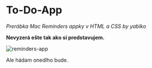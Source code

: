 # To-Do-App 

*Prerábka Mac Reminders appky v HTML a CSS by yablko*  

**Nevyzerá ešte tak ako si predstavujem.**  

![reminders-app](https://user-images.githubusercontent.com/98667082/156942379-7c9a7951-df8c-45f3-8d12-358e06010303.png)

Ale hádam onedlho bude. 
